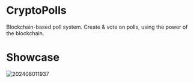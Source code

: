 # CryptoPolls
Blockchain-based poll system. Create & vote on polls, using the power of the blockchain.

# Showcase
![202408011937](https://github.com/user-attachments/assets/742b7789-e823-4932-84cc-a37ba09cce5b)
